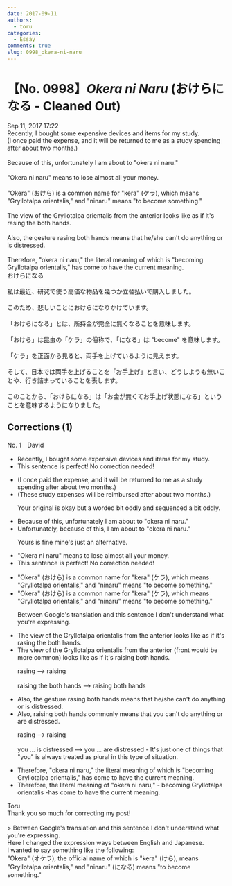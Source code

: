 ```yaml
---
date: 2017-09-11
authors:
  - toru
categories:
  - Essay
comments: true
slug: 0998_okera-ni-naru
---
```


# 【No. 0998】<strong><em>Okera ni Naru</strong></em> (おけらになる - Cleaned Out)
<div class="date">Sep 11, 2017 17:22</div>
<div id="post"><div id="body_show_ori">
Recently, I bought some expensive devices and items for my study.<br/>(I once paid the expense, and it will be returned to me as a study spending after about two months.)<br/><br/>Because of this, unfortunately I am about to "okera ni naru."<br/><br/>"Okera ni naru" means to lose almost all your money.<br/><br/>"Okera" (おけら) is a common name for "kera" (ケラ), which means "Gryllotalpa orientalis," and "ninaru" means "to become something."<br/><br/>The view of the Gryllotalpa orientalis from the anterior looks like as if it's rasing the both hands.<br/><br/>Also, the gesture rasing both hands means that he/she can't do anything or is distressed.<br/><br/>Therefore, "okera ni naru," the literal meaning of which is "becoming Gryllotalpa orientalis," has come to have the current meaning.
</div></div>

<!-- more -->

<div id="post_ja"><div id="body_show_mo">
おけらになる<br/><br/>私は最近、研究で使う高価な物品を幾つか立替払いで購入しました。<br/><br/>このため、悲しいことにおけらになりかけています。<br/><br/>「おけらになる」とは、所持金が完全に無くなることを意味します。<br/><br/>「おけら」は昆虫の「ケラ」の俗称で、「になる」は "become" を意味します。<br/><br/>「ケラ」を正面から見ると、両手を上げているように見えます。<br/><br/>そして、日本では両手を上げることを「お手上げ」と言い、どうしようも無いことや、行き詰まっていることを表します。<br/><br/>このことから、「おけらになる」は「お金が無くてお手上げ状態になる」ということを意味するようになりました。
</div></div>

## Corrections (1)
<div id="block"><div class="first_name"> No. 1　<span class="just_name">David</span></div><div id="block2">
<ul class="correction_field">
<li class="incorrect">Recently, I bought some expensive devices and items for my study.</li>
<li class="corrected perfect">This sentence is perfect! No correction needed!</li>
</ul>
<ul class="correction_field">
<li class="incorrect">(I once paid the expense, and it will be returned to me as a study spending after about two months.)</li>
<li class="corrected correct">
(These study expenses will be reimbursed after about two months.)
<p class="correction_comment">Your original is okay but a worded bit oddly and sequenced a bit oddly.</p>
</li>
</ul>
<ul class="correction_field">
<li class="incorrect">Because of this, unfortunately I am about to "okera ni naru."</li>
<li class="corrected correct">
Unfortunately, because of this, I am about to "okera ni naru."
<p class="correction_comment">Yours is fine mine's just an alternative.</p>
</li>
</ul>
<ul class="correction_field">
<li class="incorrect">"Okera ni naru" means to lose almost all your money.</li>
<li class="corrected perfect">This sentence is perfect! No correction needed!</li>
</ul>
<ul class="correction_field">
<li class="incorrect">"Okera" (おけら) is a common name for "kera" (ケラ), which means "Gryllotalpa orientalis," and "ninaru" means "to become something."</li>
<li class="corrected correct">
"Okera" (おけら) is a common name for "kera" (ケラ), which means "Gryllotalpa orientalis," and "ninaru" means "to become something."
<p class="correction_comment">Between Google's translation and this sentence I don't understand what you're expressing.</p>
</li>
</ul>
<ul class="correction_field">
<li class="incorrect">The view of the Gryllotalpa orientalis from the anterior looks like as if it's rasing the both hands.</li>
<li class="corrected correct">
The view of the Gryllotalpa orientalis from the anterior (front would be more common) looks like as if it's raising both hands.
<p class="correction_comment">rasing --&gt; raising <br/><br/>raising the both hands --&gt; raising both hands</p>
</li>
</ul>
<ul class="correction_field">
<li class="incorrect">Also, the gesture rasing both hands means that he/she can't do anything or is distressed.</li>
<li class="corrected correct">
Also, raising both hands commonly means that you can't do anything or are distressed.
<p class="correction_comment">rasing --&gt; raising <br/><br/>you ... is distressed --&gt; you ... are distressed - It's just one of things that "you" is always treated as plural in this type of situation.</p>
</li>
</ul>
<ul class="correction_field">
<li class="incorrect">Therefore, "okera ni naru," the literal meaning of which is "becoming Gryllotalpa orientalis," has come to have the current meaning.</li>
<li class="corrected correct">
Therefore, the literal meaning of "okera ni naru," - becoming Gryllotalpa orientalis -has come to have the current meaning.
</li>
</ul>
</div><div class="name"><span class="just_name">Toru</span><br>
Thank you so much for correcting my post!<br/><br/>&gt; Between Google's translation and this sentence I don't understand what you're expressing.<br/>Here I changed the expression ways between English and Japanese.<br/>I wanted to say something like the following:<br/>"Okera" (オケラ), the official name of which is "kera" (けら), means "Gryllotalpa orientalis," and "ninaru" (になる) means "to become something."
</div>
</div>

